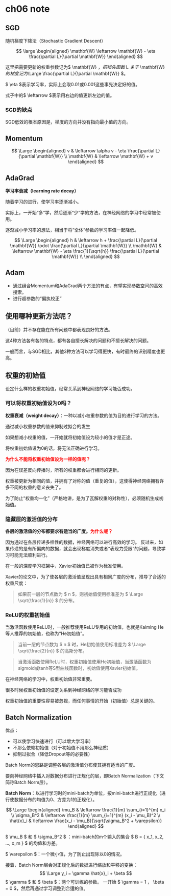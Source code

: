 # ch06 note

## SGD
随机梯度下降法（Stochastic Gradient Descent）
 
$$
\large
\begin{aligned}
\mathbf{W} \leftarrow \mathbf{W} - \eta \frac{\partial L}{\partial \mathbf{W}}
\end{aligned}
$$

这里把需要更新的权重参数记为$ \mathbf{W} $，把损失函数$ L $关于$ \mathbf{W} $的梯度记为$\Large \frac{\partial L}{\partial \mathbf{W}} $。

$ \eta $表示学习率，实际上会取0.01或0.001这些事先决定好的值。

式子中的$ \leftarrow $表示用右边的值更新左边的值。

### SGD的缺点

SGD低效的根本原因是，梯度的方向并没有指向最小值的方向。

## Momentum

$$
\Large
\begin{aligned}
    v & \leftarrow \alpha v - \eta \frac{\partial L}{\partial \mathbf{W}} \\
    \mathbf{W} & \leftarrow \mathbf{W} + v
\end{aligned}
$$

## AdaGrad

**学习率衰减（learning rate decay）**

随着学习的进行，使学习率逐渐减小。

实际上，一开始“多”学，然后逐渐“少”学的方法，在神经网络的学习中经常被使用。

逐渐减小学习率的想法，相当于将“全体”参数的学习率值一起降低。

$$
\Large
\begin{aligned}
    h & \leftarrow h + \frac{\partial L}{\partial \mathbf{W}} \odot \frac{\partial L}{\partial \mathbf{W}} \\
    \mathbf{W} & \leftarrow \mathbf{W} - \eta \frac{1}{\sqrt{h}} \frac{\partial L}{\partial \mathbf{W}} \\
\end{aligned}
$$

## Adam

- 通过组合Momentum和AdaGrad两个方法的有点，有望实现参数空间的高效搜索。
- 进行超参数的“偏执校正”

## 使用哪种更新方法呢？
（目前）并不存在能在所有问题中都表现良好的方法。

这4种方法各有各的特点，都有各自擅长解决的问题和不擅长解决的问题。

一般而言，与SGD相比，其他3种方法可以学习得更快，有时最终的识别精度也更高。

## 权重的初始值

设定什么样的权重初始值，经常关系到神经网络的学习能否成功。

### 可以将权重初始值设为0吗？

**权重衰减（weight decay）**：一种以减小权重参数的值为目的进行学习的方法。

通过减小权重参数的值来抑制过拟合的发生

如果想减小权重的值，一开始就将初始值设为较小的值才是正途。

将权重初始值设为0的话，将无法正确进行学习。

<p style="color: red; font-weight: bold;">为什么不能将权重初始值设为一样的值呢？</p>
因为在误差反向传播时，所有的权重都会进行相同的更新。

权重被更新为相同的值，并拥有了对称的值（重复的值），这使得神经网络拥有许多不同的权重的意义丧失了。

为了防止“权重均一化”（严格地讲，是为了瓦解权重的对称性），必须随机生成初始值。

### 隐藏层的激活值的分布

**各层的激活值的分布都要求有适当的广度。**<span style="color: red; font-weight: bold;">为什么呢？</span>

因为通过在各层传递多样性的数据，神经网络可以进行高效的学习。
反过来，如果传递的是有所偏向的数据，就会出现梯度消失或者“表现力受限”的问题，导致学习可能无法顺利进行。

在一般的深度学习框架中，Xavier初始值已被作为标准使用。

Xavier的论文中，为了使各层的激活值呈现出具有相同广度的分布，推导了合适的权重尺度：
> 如果前一层的节点数为 $ n $，则初始值使用标准差为 $ \Large \sqrt{\frac{1}{n}} $ 的分布。

### ReLU的权重初始值

当激活函数使用ReLU时，一般推荐使用ReLU专用的初始值，也就是Kaiming He等人推荐的初始值，也称为“He初始值”。
> 当前一层的节点数为 $ n $ 时，He初始值使用标准差为 $ \Large \sqrt{\frac{2}{n}} $ 的高斯分布。

> 当激活函数使用ReLU时，权重初始值使用He初始值，当激活函数为sigmoid或tanh等S型曲线函数时，初始值使用Xavier初始值。

在神经网络的学习中，权重初始值非常重要。

很多时候权重初始值的设定关系到神经网络的学习能否成功

权重初始值的重要性容易被忽视，而任何事情的开始（初始值）总是关键的。

## Batch Normalization

优点：
- 可以使学习快速进行（可以增大学习率）
- 不那么依赖初始值（对于初始值不用那么神经质）
- 抑制过拟合（降低Dropout等的必要性）

Batch Norm的思路是调整各层的激活值分布使其拥有适当的广度。

要向神经网络中插入对数据分布进行正规化的层，即Batch Normalization（下文简称Batch Norm层）。

**Batch Norm**：以进行学习时的mini-batch为单位，按mini-batch进行正规化（进行使数据分布的均值为0、方差为1的正规化）。

$$
\Large
\begin{aligned}
\mu_B & \leftarrow \frac{1}{m} \sum_{i=1}^{m} x_i \\
\sigma_B^2 & \leftarrow \frac{1}{m} \sum_{i=1}^{m} (x_i - \mu_B)^2 \\
\hat{x}_i & \leftarrow \frac{x_i - \mu_B}{\sqrt{\sigma_B^2 + \varepsilon}}
\end{aligned}
$$

$ \mu_B $ 和 $ \sigma_B^2 $ ：mini-batch的m个输入的集合 $ B = \{ x_1, x_2, ..., x_m \} $ 的均值和方差。

$ \varepsilon $：一个微小值，为了防止出现除以0的情况。

接着，Batch Norm层会对正规化后的数据进行缩放和平移的变换：
$$
\Large y_i = \gamma \hat{x}_i + \beta
$$
$ \gamma $ 和 $ \beta $：两个可训练的参数。
一开始 $ \gamma = 1 $，$ \beta = 0 $，然后再通过学习调整到合适的值。